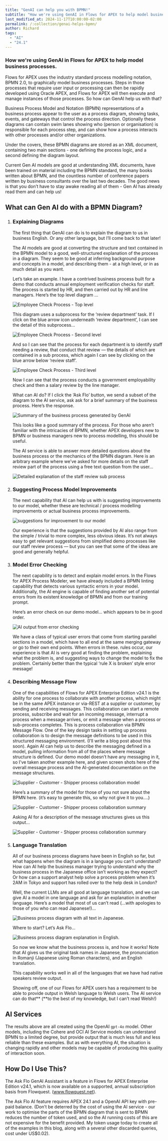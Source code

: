 ```yaml
---
title: "GenAI can help you with BPMN!"
subtitle: "How we're using GenAI in Flows for APEX to help model business processes."
last_modified_at: 2024-11-17T10:00:00-02:00
permalink: /:collection/genai-helps-bpmn/
author: Richard
tags:
  - "AI"
  - "24.1"
---
```

### How we're using GenAI in Flows for APEX to help model business processes.

Flows for APEX uses the industry standard process modelling notation, BPMN 2.0, to graphically model business processes. Steps in those processes that require user input or processing can then be rapidly developed using Oracle APEX, and Flows for APEX will then execute and manage instances of those processes. So how can GenAI help us with that?

Business Process Model and Notation (BPMN) representations of a business process appear to the user as a process diagram, showing tasks, events, and gateways that control the process direction. Optionally these diagrams can contain swim lanes showing who (person or organisation) is responsible for each process step, and can show how a process interacts with other processes and/or other organizations.

Under the covers, these BPMN diagrams are stored as an XML document, containing two main sections - one defining the process logic, and a second defining the diagram layout.

Current Gen AI models are good at understanding XML documents, have been trained on material including the BPMN standard, the many books written about BPMN, and the countless number of conference papers written by business consultants over the last two decades. The good news is that you don’t have to stay awake reading all of them - Gen AI has already read them and can help us!

## What can Gen AI do with a BPMN Diagram?

1. ### Explaining Diagrams

   The first thing that GenAI can do is to explain the diagram to us in business English. Or any other language, but I’ll come back to that later!

   The AI models are good at converting the structure and text contained in the BPMN model to a good, well-structured explanation of the process in a diagram. They seem to be good at inferring background purpose and concepts in a model, and describing them - at a high level, or in as much detail as you want.

   Let’s take an example. I have a contrived business process built for a demo that conducts annual employment verification checks for staff. The process is started by HR, and then carried out by HR and line managers. Here’s the top level diagram …

   ![Employee Check Process - Top level]({{site.url}}{{site.baseurl}}/assets/images/ai-blog-visa-proc-l1.png "Employee Check Process - Top level")

   This diagram uses a subprocess for the ‘review department’ task. If I click on the blue arrow icon underneath ‘review department’, I can see the detail of this subprocess…

   ![Employee Check Process - Second level]({{site.url}}{{site.baseurl}}/assets/images/ai-blog-visa-proc-l2.png "Employee Check Process - Second level")

   And so I can see that the process for each department is to identify staff needing a review, that conduct that review — the details of which are contained in a sub process, which again I can see by clicking on the blue arrow below ‘review staff’.

   ![Employee Check Process - Third level]({{site.url}}{{site.baseurl}}/assets/images/ai-blog-visa-proc-l3.png "Employee Check Process - Third level")

   Now I can see that the process conducts a government employability check and then a salary review by the line manager.

   What can AI do? If I click the ‘Ask Flo’ button, we send a subset of the diagram to the AI service, ask ask for a brief summary of the business process. Here’s the response.

   ![Summary of the business process generated by GenAI]({{site.url}}{{site.baseurl}}/assets/images/ai-blog-visa-proc-summary.png "Employee Check Process - AI Summary")

   This looks like a good summary of the process. For those who aren’t familiar with the intricacies of BPMN, whether APEX developers new to BPMN or business managers new to process modelling, this should be useful.

   The AI service is able to answer more detailed questions about the business process or the mechanics of the BPMN diagram. Here is an arbitrary example where we’ve asked for more details on the staff review part of the process using a free text question from the user…

   ![Detailed explanation of the staff review sub process]({{site.url}}{{site.baseurl}}/assets/images/ai-blog-visa-proc-explain.png "Employee Check Process - Explanation")

2. ### Suggesting Process Model Improvements

   The next capability that AI can help us with is suggesting improvements to our model, whether these are technical / process modelling improvements or actual business process improvements.

   ![suggestions for improvement to our model]({{site.url}}{{site.baseurl}}/assets/images/ai-blog-visa-proc-improve.png "Employee Check Process - Suggestions")

   Our experience is that the suggestions provided by AI also range from the simple / trivial to more complex, less obvious ideas. It’s not always easy to get relevant suggestions from simplified demo processes like our staff review process — but you can see that some of the ideas are good and generally helpful.

3. ### Model Error Checking

   The next capability is to detect and explain model errors. In the Flows for APEX Process Modeler, we have already included a BPMN linting capability that detects various syntactic errors in your model. Additionally, the AI engine is capable of finding another set of potential errors from its existent knowledge of BPMN and from our training prompt.

   Here’s an error check on our demo model… which appears to be in good order.

   ![AI output from error checking]({{site.url}}{{site.baseurl}}/assets/images/ai-blog-visa-proc-error.png "Employee Check Process - Error Checking")

   We have a class of typical user errors that come from starting parallel sections in a model, which have to all end at the same merging gateway or go to their own end points. When errors in these. rules occur, our experience is that AI is very good at finding the problem, explaining what the problem is, and suggesting ways to change the model to fix the problem. Certainly better than the typical ‘rule X is broken’ style error message!

4. ### Describing Message Flow

   One of the capabilities of Flows for APEX Enterprise Edition v24.1 is the ability for one process to collaborate with another process, which might be in the same APEX instance or via-REST at a supplier or customer, by sending and receiving messages. This collaboration can start a remote process, subscribe and wait for an incoming message, interrupt a process when a message arrives, or emit a message when a process or sub-process completes. This is process collaboration via BPMN Message Flow.
   One of the key design tasks in setting up process collaboration is to design the message definitions to be used in this structured messaging environment. (I’ll write a blog post about this soon). Again AI can help us to describe the messaging defined in a model, pulling information from all of the places where message structure is defined.
   Our demo model doesn’t have any messaging in it, so I’ve taken another example here, and given screen shots here of the overall message process and the AI-generated documentation on the message structures.

   ![Supplier - Customer - Shipper process collaboration model]({{site.url}}{{site.baseurl}}/assets/images/messageflow-241-tutorial7-diagram.png "Customer - supplier - shipper process diagram")

   Here’s a summary of the model for those of you not sure about the BPMN here. (it’s easy to generate this, so why not give it to you….)

   ![Supplier - Customer - Shipper process collaboration summary]({{site.url}}{{site.baseurl}}/assets/images/ai-blog-msgflow-proc-summary.png "Customer - supplier - shipper process summary")

   Asking AI for a description of the message structures gives us this output…

   ![Supplier - Customer - Shipper process collaboration summary]({{site.url}}{{site.baseurl}}/assets/images/ai-blog-msgflow-proc-msgs.png "Customer - supplier - shipper message summary")

5. ### Language Translation

   All of our business process diagrams have been in English so far, but what happens when the diagram is in a language you can’t understand? How can AI help the business manager trying to understand why the business process in the Japanese office isn’t working as they expect? Or how can a support analyst help solve a process problem when it’s 2AM in Tokyo and support has rolled over to the help desk in London?

   Well, the current LLMs are all good at language translation, and we can give AI a model in one language and ask for an explanation in another language.
   Here’s a model that most of us can’t read (…with apologies to those of you who can read Japanese!)…

   ![Business process diagram with all text in Japanese.]({{site.url}}{{site.baseurl}}/assets/images/ai-blog-japanese-office-diagram.png "Japanese office process - model")

   Where to start? Let’s Ask Flo…

   ![Business process diagram explanation in English.]({{site.url}}{{site.baseurl}}/assets/images/ai-blog-japanese-office-explain.png "Japanese office process - model")

   So now we know what the business process is, and how it works! Note that AI gives us the original task names in Japanese, the pronunciation in Romanji (Japanese using Roman characters), and an English translation.

   This capability works well in all of the languages that we have had native speakers review output.

   Showing off, one of our Flows for APEX users has a requirement to be able to provide output in Welsh language to Welsh users. The AI service can do that\*\* (\*\*to the best of my knowledge, but I can’t read Welsh!)

## AI Services

The results above are all created using the OpenAI `gpt-4o` model. Other models, including the Cohere and OCI AI Service models can understand BPMN to a limited degree, but provide output that is much less full and less reliable than these examples. But as with everything AI, the situation is changing rapidly and other models may be capable of producing this quality of interaction soon.

## How Do I Use This?

The Ask Flo GenAI Assistant is a feature in Flows for APEX Enterprise Edition v24.1, which is now available on a supported, annual subscription basis from Flowquest. (www.flowquest.net).

The Ask Flo AI feature requires APEX 24.1 and a OpenAI API key with pre-paid balance. (Don’t be deterred by the cost of using the AI service - our work to optimise the parts of the BPMN diagram that is sent to BPMN reduces the number of token used, and so the AI running costs of this are not expensive for the benefit provided. My token usage today to create all of the examples in this blog, along with a several other discarded queries, cost under US$0.02).
